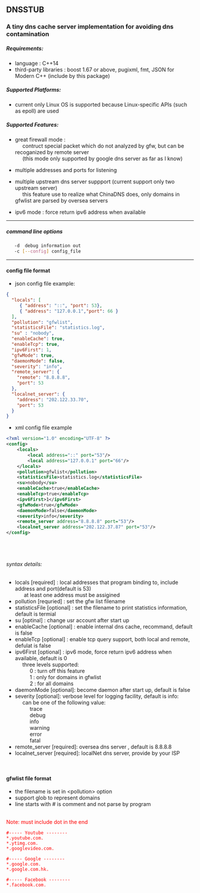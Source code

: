 ## DNSSTUB

### A tiny dns cache server implementation for avoiding dns contamination

##### Requirements:
- language : C++14
- third-party libraries : boost 1.67 or above, pugixml, fmt,  JSON for Modern C++ (include by this package)

##### Supported Platforms:
- current only Linux OS is supported because Linux-specific APIs (such as epoll) are used

##### Supported Features:

- great firewall mode :<br>
    &nbsp;&nbsp;&nbsp;&nbsp;&nbsp;contruct special packet which do not analyzed by gfw, but can be recoganized by remote server<br>
    &nbsp;&nbsp;&nbsp;&nbsp;&nbsp;(this mode only supported by google dns server as far as I know)

- multiple addresses and ports for listening

- multiple upstream dns server suppport (current support only two upstream server)<br>
  &nbsp;&nbsp;&nbsp;&nbsp;&nbsp;this feature use to realize what ChinaDNS does, only domains in gfwlist are parsed by oversea servers

- ipv6 mode : force return ipv6 address when available <br>

---

##### command line options
```bash
   -d  debug information out
   -c [--config] config_file
```

---

#### config file format
- json config file example:
```json
{
  "locals": [
     { "address": "::", "port": 53},
     { "address": "127.0.0.1","port": 66 }
  ],
  "pollution": "gfwlist",
  "statisticsFile": "statistics.log",
  "su" : "nobody",
  "enableCache": true,
  "enableTcp": true,
  "ipv6First": 1,
  "gfwMode": true,
  "daemonMode": false,
  "severity": "info",
  "remote_server": {
    "remote": "8.8.8.8",
    "port": 53
  },
  "localnet_server": {
    "address": "202.122.33.70",
    "port": 53
  }
}
```

- xml config file example
```xml
<?xml version="1.0" encoding="UTF-8" ?>
<config>
    <locals>
        <local address="::" port="53"/>
        <local address="127.0.0.1" port="66"/>
    </locals>
    <pollution>gfwlist</pollution>
    <statisticsFile>statistics.log</statisticsFile>
    <su>nobody</su>
    <enableCache>true</enableCache>
    <enableTcp>true</enableTcp>
    <ipv6First>1</ipv6First>
    <gfwMode>true</gfwMode>
    <daemonMode>false</daemonMode>
    <severity>info</severity>
    <remote_server address="8.8.8.8" port="53"/>
    <localnet_server address="202.122.37.87" port="53"/>
</config>
```
<br>
<br>

###### syntax details:
- locals \[required] : local addresses that program binding to, include address and port(default is 53)<br>
&nbsp;&nbsp;&nbsp;&nbsp;&nbsp; at least one address must be assigined
- pollution \[requried] : set the gfw list filename
- statisticsFile \[optional] : set the filename to print statistics information, default is termial
- su  \[optinal] : change usr account after start up
- enableCache \[optional] : enable internal dns cache, recommand, default is false
- enableTcp \[optional] : enable tcp query support, both local and remote, defulat is false
- ipv6First \[optional] : ipv6 mode, force return ipv6 address when available, default is 0<br>
 &nbsp;&nbsp;&nbsp;&nbsp;&nbsp;three levels supported:<br>
        &nbsp;&nbsp;&nbsp;&nbsp;&nbsp;&nbsp;&nbsp;&nbsp;&nbsp;&nbsp;0 : turn off this feature<br>
        &nbsp;&nbsp;&nbsp;&nbsp;&nbsp;&nbsp;&nbsp;&nbsp;&nbsp;&nbsp;1 : only for domains in gfwlist<br>
        &nbsp;&nbsp;&nbsp;&nbsp;&nbsp;&nbsp;&nbsp;&nbsp;&nbsp;&nbsp;2 : for all domains<br>
- daemonMode \[optional]: become daemon after start up, default is false
- severity \[optional]: verbose level for logging facility, default is info:<br>
    &nbsp;&nbsp;&nbsp;&nbsp;&nbsp;can be one of the following value:<br>
    &nbsp;&nbsp;&nbsp;&nbsp;&nbsp;&nbsp;&nbsp;&nbsp;&nbsp;&nbsp;trace<br>
    &nbsp;&nbsp;&nbsp;&nbsp;&nbsp;&nbsp;&nbsp;&nbsp;&nbsp;&nbsp;debug<br>
    &nbsp;&nbsp;&nbsp;&nbsp;&nbsp;&nbsp;&nbsp;&nbsp;&nbsp;&nbsp;info<br>
    &nbsp;&nbsp;&nbsp;&nbsp;&nbsp;&nbsp;&nbsp;&nbsp;&nbsp;&nbsp;warning<br>
    &nbsp;&nbsp;&nbsp;&nbsp;&nbsp;&nbsp;&nbsp;&nbsp;&nbsp;&nbsp;error<br>
    &nbsp;&nbsp;&nbsp;&nbsp;&nbsp;&nbsp;&nbsp;&nbsp;&nbsp;&nbsp;fatal<br>
- remote_server \[required]:  oversea dns server , default is 8.8.8.8
- localnet_server \[required]: localNet dns server, provide by your ISP




<br>

#### gfwlist file format
- the filename is set in \<pollution\> option<br>
- support glob to represent domains
- line starts with # is comment and not parse by program<br>
<br>
<span style="color:red"> Note: must include dot in the end<span>

```
#----- Youtube --------
*.youtube.com.
*.ytimg.com.
*.googlevideo.com.

#----- Google --------
*.google.com.
*.google.com.hk.

#----- Facebook --------
*.facebook.com.
```


